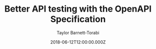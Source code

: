 ---
title: Better API testing with the OpenAPI Specification
date: 2018-06-12T12:00:00.000Z
author: Taylor Barnett-Torabi
summary: Contract testing with the OpenAPI Specification assists in creating an accurate API implementation.
tags:
  - post
remoteURL: https://opensource.com/article/18/6/better-api-testing-openapi-specification
remoteBaseURL: opensource.com
---